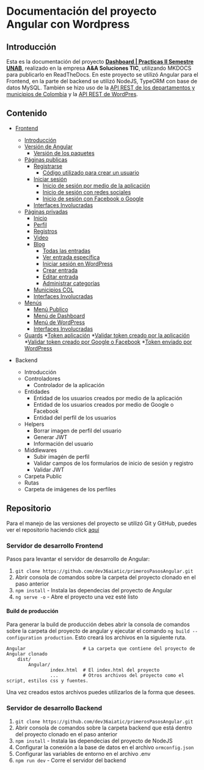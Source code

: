 # Documentación del proyecto Angular con Wordpress

## Introducción

Esta es la documentación del proyecto [**Dashboard | Practicas II Semestre UNAB**](https://dev36-auth.herokuapp.com/), realizado
en la empresa **A&A Soluciones TIC**, utilizando MKDOCS para publicarlo
en ReadTheDocs. En este proyecto se utilizó Angular para el Frontend, en la parte del backend se utilizó NodeJS, TypeORM con base de datos MySQL.  También se hizo uso de la [API REST de los departamentos y municipios de Colombia](frontend#municipios-col) y la [API REST de WordPres](frontend#blog).

## Contenido

* [Frontend](frontend.md) 
    * [Introducción](frontend#introducción)
    * [Versión de Angular](frontend#version-de-angular)
        * [Versión de los paquetes](frontend#version-de-los-paquetes)
    * [Páginas publicas](frontend#paginas-publicas)
        * [Registrarse](frontend#registrarse)
            * [Código utilizado para crear un usuario](frontend#codigo-utilizado-para-crear-un-usuario)
        * [Iniciar sesión](frontend#iniciar-sesion)
            * [Inicio de sesión por medio de la aplicación](frontend#inicio-de-sesion-por-medio-de-la-aplicacion)
            * [Inicio de sesión con redes sociales](frontend#inicio-de-sesion-con-redes-sociales)
            * [Inicio de sesión con Facebook o Google](frontend#inicio-de-sesion-con-facebook-o-google)
        * [Interfaces Involucradas](frontend#interfaces-involucradas)
    * [Páginas privadas](frontend#paginas-privadas)
        * [Inicio](frontend#inicio)
        * [Perfil](frontend#perfil)
        * [Registros](frontend#registros)
        * [Video](frontend#videos)
        * [Blog](frontend#blog)
            * [Todas las entradas](frontend#todas-las-entradas)
            * [Ver entrada específica](frontend#ver-entrada-especifica)
            * [Iniciar sesión en WordPress](frontend#iniciar-sesion-en-wordpress)
            * [Crear entrada](frontend#crear-entrada)
            * [Editar entrada](frontend#editar-entrada)
            * [Administrar categorías](frontend#administrar-categorias)
        * [Municipios COL](frontend#municipios-col)
        * [Interfaces Involucradas](frontend#interfaces-involucradas)
    * [Menús](frontend#menus)
        * [Menú Publico](frontend#menu-publico)
        * [Menú de Dashboard](frontend#menu-de-dashboard)
        * [Menú de WordPress](frontend#menu-de-wordpress)
        * [Interfaces Involucradas](frontend#interfaces-involucradas)
    * [Guards](frontend#guards)
        *[Token aplicación](frontend#token-aplicacion)
            *[Validar token creado por la aplicación](frontend#validar-token-creado-por-la-aplicacion)
            *[Validar token creado por Google o Facebook](frontend#validar-token-creado-por-google-o-facebook)
        *[Token enviado por WordPress](frontend#token-enviado-por-wordpress)

* Backend
    * Introducción
    * Controladores
        * Controlador de la aplicación
    * Entidades
        * Entidad de los usuarios creados por medio de la aplicación
        * Entidad de los usuarios creados por medio de Google o Facebook
        * Entidad del perfil de los usuarios
    * Helpers
        * Borrar imagen de perfil del usuario
        * Generar JWT
        * Información del usuario
    * Middlewares
        * Subir imagén de perfil
        * Validar campos de los formularios de inicio de sesión y registro
        * Validar JWT
    * Carpeta Public
    * Rutas
    * Carpeta de imágenes de los perfiles
    

## Repositorio

Para el manejo de las versiones del proyecto se utilizó Git y GitHub, puedes ver el repositorio haciendo
click [aquí](https://github.com/dev36aiatic/primerosPasosAngular)

### Servidor de desarrollo Frontend

Pasos para levantar el servidor de desarrollo de Angular:

1. `git clone https://github.com/dev36aiatic/primerosPasosAngular.git`
2.  Abrir consola de comandos sobre la carpeta del proyecto clonado en el paso anterior
2. `npm install`  - Instala las dependecias del proyecto de Angular
3. `ng serve -o` - Abre el proyecto una vez esté listo

#### Build de producción
Para generar la build de producción debes abrir la consola de comandos sobre la carpeta del proyecto de angular
y ejecutar el comando `ng build --configuration production`. Esto creará los archivos en la siguiente ruta.

    Angular                     # La carpeta que contiene del proyecto de Angular clonado
        dist/                   
            Angular/
                    index.html  # El index.html del proyecto
                    ...         # Otros archivos del proyecto como el script, estilos css y fuentes.

Una vez creados estos archivos puedes utilizarlos de la forma que desees.


### Servidor de desarrollo Backend

1. `git clone https://github.com/dev36aiatic/primerosPasosAngular.git`
2.  Abrir consola de comandos sobre la carpeta backend que está dentro del proyecto clonado en el paso anterior
3.  `npm install`  - Instala las dependecias del proyecto de NodeJS
4.  Configurar la conexión a la base de datos en el archivo `ormconfig.json`
5.  Configurar las variables de entorno en el archivo .env
5.  `npm run dev` - Corre el servidor del backend

